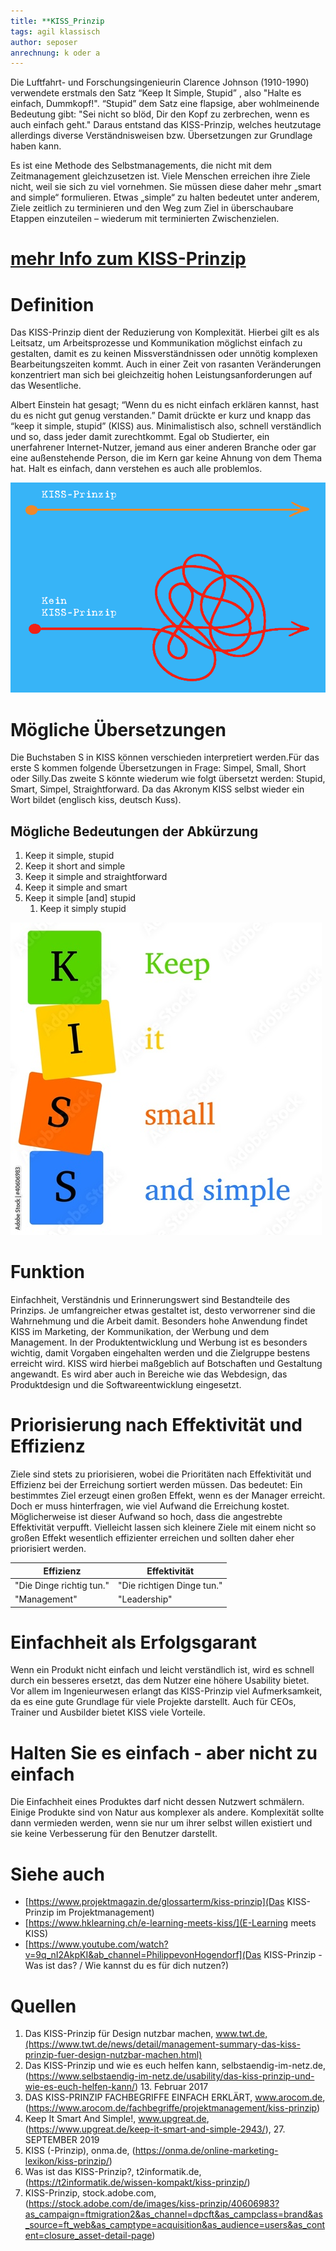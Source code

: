 ```yaml
---
title: **KISS_Prinzip
tags: agil klassisch
author: seposer
anrechnung: k oder a
---
```



Die Luftfahrt- und Forschungsingenieurin Clarence Johnson (1910-1990) verwendete erstmals den Satz “Keep It Simple, Stupid” , also "Halte es einfach, Dummkopf!". “Stupid” dem Satz eine flapsige, aber wohlmeinende Bedeutung gibt: "Sei nicht so blöd, Dir den Kopf zu zerbrechen, wenn es auch einfach geht." Daraus entstand das KISS-Prinzip, welches heutzutage allerdings diverse Verständnisweisen bzw. Übersetzungen zur Grundlage haben kann.

Es ist eine Methode des Selbstmanagements, die nicht mit dem Zeitmanagement gleichzusetzen ist. Viele Menschen erreichen ihre Ziele nicht, weil sie sich zu viel vornehmen. Sie müssen diese daher mehr „smart and simple“ formulieren. Etwas „simple“ zu halten bedeutet unter anderem, Ziele zeitlich zu terminieren und den Weg zum Ziel in überschaubare Etappen einzuteilen – wiederum mit terminierten Zwischenzielen.


# [mehr Info zum KISS-Prinzip](https://startupwissen.biz/was-bedeutet-eigentlich-kiss/)




# Definition

Das KISS-Prinzip dient der Reduzierung von Komplexität. Hierbei gilt es als Leitsatz, um Arbeitsprozesse und Kommunikation möglichst einfach zu gestalten, damit es zu keinen Missverständnissen oder unnötig komplexen Bearbeitungszeiten kommt. Auch in einer Zeit von rasanten Veränderungen konzentriert man sich bei gleichzeitig hohen Leistungsanforderungen auf das Wesentliche. 

Albert Einstein hat gesagt; “Wenn du es nicht einfach erklären kannst, hast du es nicht gut genug verstanden.” Damit drückte er kurz und knapp das “keep it simple, stupid” (KISS) aus.
Minimalistisch also, schnell verständlich und so, dass jeder damit zurechtkommt. Egal ob Studierter, ein unerfahrener Internet-Nutzer, jemand aus einer anderen Branche oder gar eine außenstehende Person, die im Kern gar keine Ahnung von dem Thema hat. Halt es einfach, dann verstehen es auch alle problemlos.


![das KISS-Prinzip erkennen](KISS_Prinzip/kiss-prinzip.png)


# Mögliche Übersetzungen

Die Buchstaben S in KISS können verschieden interpretiert werden.Für das erste S kommen folgende Übersetzungen in Frage: Simpel, Small, Short oder Silly.Das zweite S könnte wiederum wie folgt übersetzt werden: Stupid, Smart, Simpel, Straightforward. Da das Akronym KISS selbst wieder ein Wort bildet (englisch kiss, deutsch Kuss). 

## Mögliche Bedeutungen der Abkürzung

1. Keep it simple, stupid
2. Keep it short and simple 
4. Keep it simple and straightforward 
4. Keep it simple and smart
5. Keep it simple [and] stupid
   1. Keep it simply stupid

![KISS-Prinzip](KISS_Prinzip/500_F_40606983_EcXZHtkebO0aRseXhnKldBZSuqTTCv7G.jpg)

# Funktion

Einfachheit, Verständnis und Erinnerungswert sind Bestandteile des Prinzips. Je umfangreicher etwas gestaltet ist, desto verworrener sind die Wahrnehmung und die Arbeit damit. Besonders hohe Anwendung findet KISS im Marketing, der Kommunikation, der Werbung und dem Management. In der Produktentwicklung und Werbung ist es besonders wichtig, damit Vorgaben eingehalten werden und die Zielgruppe bestens erreicht wird. KISS wird hierbei maßgeblich auf Botschaften und Gestaltung angewandt. Es wird aber auch in Bereiche wie das Webdesign, das Produktdesign und die Softwareentwicklung eingesetzt.


# Priorisierung nach Effektivität und Effizienz
Ziele sind stets zu priorisieren, wobei die Prioritäten nach Effektivität und Effizienz bei der Erreichung sortiert werden müssen. Das bedeutet: Ein bestimmtes Ziel erzeugt einen großen Effekt, wenn es der Manager erreicht. Doch er muss hinterfragen, wie viel Aufwand die Erreichung kostet. Möglicherweise ist dieser Aufwand so hoch, dass die angestrebte Effektivität verpufft. Vielleicht lassen sich kleinere Ziele mit einem nicht so großen Effekt wesentlich effizienter erreichen und sollten daher eher priorisiert werden.

| Effizienz                | Effektivität                |
| -------------------------| --------------------------- |
| "Die Dinge richtig tun." | "Die richtigen Dinge tun."  |
| "Management"             | "Leadership"                |


# Einfachheit als Erfolgsgarant

Wenn ein Produkt nicht einfach und leicht verständlich ist, wird es schnell durch ein besseres ersetzt, das dem Nutzer eine höhere Usability bietet. Vor allem im Ingenieurwesen erlangt das KISS-Prinzip viel Aufmerksamkeit, da es eine gute Grundlage für viele Projekte darstellt. Auch für CEOs, Trainer und Ausbilder bietet KISS viele Vorteile.


# Halten Sie es einfach - aber nicht zu einfach

Die Einfachheit eines Produktes darf nicht dessen Nutzwert schmälern. Einige Produkte sind von Natur aus komplexer als andere. Komplexität sollte dann vermieden werden, wenn sie nur um ihrer selbst willen existiert und sie keine Verbesserung für den Benutzer darstellt.


# Siehe auch


* [https://www.projektmagazin.de/glossarterm/kiss-prinzip](Das KISS-Prinzip im Projektmanagement)
* [https://www.hklearning.ch/e-learning-meets-kiss/](E-Learning meets KISS)
* [https://www.youtube.com/watch?v=9q_nI2AkpKI&ab_channel=PhilippevonHogendorf](Das KISS-Prinzip - Was ist das? / Wie kannst du es für dich nutzen?)


# Quellen

1. Das KISS-Prinzip für Design nutzbar machen, www.twt.de,(https://www.twt.de/news/detail/management-summary-das-kiss-prinzip-fuer-design-nutzbar-machen.html)
2. Das KISS-Prinzip und wie es euch helfen kann, selbstaendig-im-netz.de, (https://www.selbstaendig-im-netz.de/usability/das-kiss-prinzip-und-wie-es-euch-helfen-kann/) 13. Februar 2017
3. DAS KISS-PRINZIP FACHBEGRIFFE EINFACH ERKLÄRT, www.arocom.de, (https://www.arocom.de/fachbegriffe/projektmanagement/kiss-prinzip)
4. Keep It Smart And Simple!, www.upgreat.de, (https://www.upgreat.de/keep-it-smart-and-simple-2943/), 27. SEPTEMBER 2019
5. KISS (-Prinzip), onma.de, (https://onma.de/online-marketing-lexikon/kiss-prinzip/)
6. Was ist das KISS-Prinzip?, t2informatik.de, (https://t2informatik.de/wissen-kompakt/kiss-prinzip/)
7. KISS-Prinzip, stock.adobe.com, (https://stock.adobe.com/de/images/kiss-prinzip/40606983?as_campaign=ftmigration2&as_channel=dpcft&as_campclass=brand&as_source=ft_web&as_camptype=acquisition&as_audience=users&as_content=closure_asset-detail-page)
